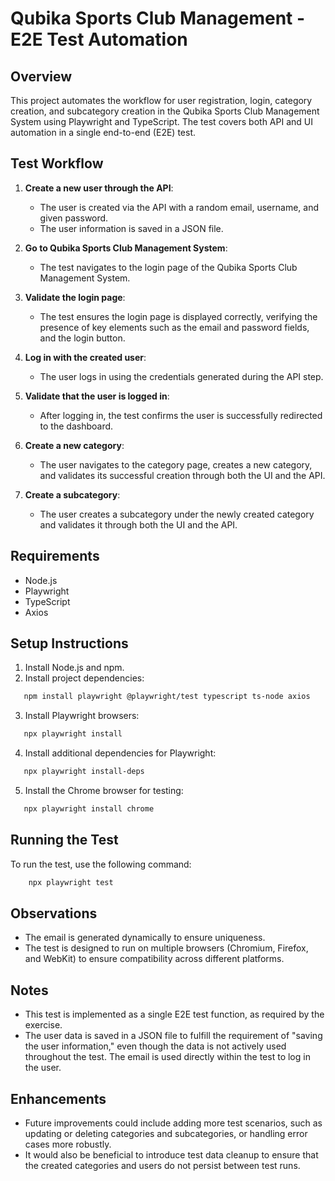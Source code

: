 # Qubika Sports Club Management - E2E Test Automation

## Overview
This project automates the workflow for user registration, login, category creation, and subcategory creation in the Qubika Sports Club Management System using Playwright and TypeScript. The test covers both API and UI automation in a single end-to-end (E2E) test.

## Test Workflow

1. **Create a new user through the API**:
   - The user is created via the API with a random email, username, and given password.
   - The user information is saved in a JSON file.
   
2. **Go to Qubika Sports Club Management System**:
   - The test navigates to the login page of the Qubika Sports Club Management System.

3. **Validate the login page**:
   - The test ensures the login page is displayed correctly, verifying the presence of key elements such as the email and password fields, and the login button.

4. **Log in with the created user**:
   - The user logs in using the credentials generated during the API step.

5. **Validate that the user is logged in**:
   - After logging in, the test confirms the user is successfully redirected to the dashboard.

6. **Create a new category**:
   - The user navigates to the category page, creates a new category, and validates its successful creation through both the UI and the API.

7. **Create a subcategory**:
   - The user creates a subcategory under the newly created category and validates it through both the UI and the API.

## Requirements

- Node.js
- Playwright
- TypeScript
- Axios

## Setup Instructions

1. Install Node.js and npm.
2. Install project dependencies:
```bash
   npm install playwright @playwright/test typescript ts-node axios
```
3. Install Playwright browsers:
```bash
   npx playwright install
```
4. Install additional dependencies for Playwright:
```bash
   npx playwright install-deps
```
5. Install the Chrome browser for testing:
```bash
   npx playwright install chrome
```
   
## Running the Test

To run the test, use the following command:
```bash
    npx playwright test
```

## Observations

- The email is generated dynamically to ensure uniqueness.
- The test is designed to run on multiple browsers (Chromium, Firefox, and WebKit) to ensure compatibility across different platforms.

## Notes

- This test is implemented as a single E2E test function, as required by the exercise.
- The user data is saved in a JSON file to fulfill the requirement of "saving the user information," even though the data is not actively used throughout the test. The email is used directly within the test to log in the user.

## Enhancements
- Future improvements could include adding more test scenarios, such as updating or deleting categories and subcategories, or handling error cases more robustly.
- It would also be beneficial to introduce test data cleanup to ensure that the created categories and users do not persist between test runs.